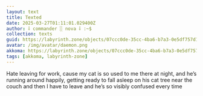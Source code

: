 ```yaml
---
layout: text
title: Texted
date: 2025-03-27T01:11:01.029400Z
author: ⸸ commander ░ nova ⸸ :~$
collection: texts
guid: https://labyrinth.zone/objects/07ccc0de-35cc-4ba6-b7a3-0e5df757d1b4
avatar: /img/avatar/daemon.png
akkoma: https://labyrinth.zone/objects/07ccc0de-35cc-4ba6-b7a3-0e5df757d1b4
tags: [akkoma, labyrinth-zone]
---
```


<p>Hate leaving for work, cause my cat is so used to me there at night, and he’s running around happily, getting ready to fall asleep on his cat tree near the couch and then I have to leave and he’s so visibly confused every time</p>